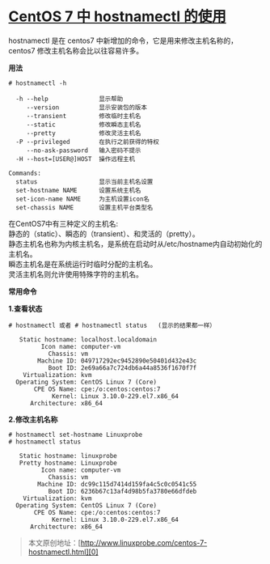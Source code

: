# [CentOS 7 中 hostnamectl 的使用][0]


hostnamectl 是在 centos7 中新增加的命令，它是用来修改主机名称的，centos7 修改主机名称会比以往容易许多。

**用法**

    # hostnamectl -h
    
      -h --help              显示帮助
         --version           显示安装包的版本
         --transient         修改临时主机名
         --static            修改瞬态主机名
         --pretty            修改灵活主机名
      -P --privileged        在执行之前获得的特权
         --no-ask-password   输入密码不提示
      -H --host=[USER@]HOST  操作远程主机
    
    Commands:
      status                 显示当前主机名设置
      set-hostname NAME      设置系统主机名
      set-icon-name NAME     为主机设置icon名
      set-chassis NAME       设置主机平台类型名
    

在CentOS7中有三种定义的主机名:  
静态的（static）、瞬态的（transient）、和灵活的（pretty）。  
静态主机名也称为内核主机名，是系统在启动时从/etc/hostname内自动初始化的主机名。  
瞬态主机名是在系统运行时临时分配的主机名。  
灵活主机名则允许使用特殊字符的主机名。

**常用命令**

**1.查看状态**

    # hostnamectl 或者 # hostnamectl status   (显示的结果都一样）
    
       Static hostname: localhost.localdomain
             Icon name: computer-vm
               Chassis: vm
            Machine ID: 049717292ec9452890e50401d432e43c
               Boot ID: 2e69a66a7c724db6a44a8536f1670f7f
        Virtualization: kvm
      Operating System: CentOS Linux 7 (Core)
           CPE OS Name: cpe:/o:centos:centos:7
                Kernel: Linux 3.10.0-229.el7.x86_64
          Architecture: x86_64
    

**2.修改主机名称**

    # hostnamectl set-hostname Linuxprobe
    # hostnamectl status
    
       Static hostname: linuxprobe
       Pretty hostname: Linuxprobe
             Icon name: computer-vm
               Chassis: vm
            Machine ID: dc99c115d7414d159fa4c5c0c0541c55
               Boot ID: 6236b67c13af4d98b5fa3780e66dfdeb
        Virtualization: kvm
      Operating System: CentOS Linux 7 (Core)
           CPE OS Name: cpe:/o:centos:centos:7
                Kernel: Linux 3.10.0-229.el7.x86_64
          Architecture: x86_64
    

> 本文原创地址：[http://www.linuxprobe.com/centos-7-hostnamectl.html][0]

[0]: http://www.linuxprobe.com/centos-7-hostnamectl.html